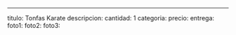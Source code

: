 ---
titulo: Tonfas Karate
descripcion: 
cantidad: 1
categoria: 
precio: 
entrega: 
foto1: 
foto2: 
foto3: 
